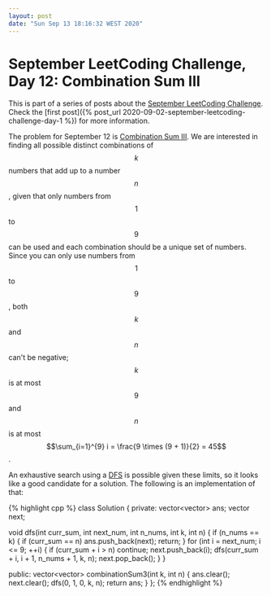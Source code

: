 ```yaml
---
layout: post
date: "Sun Sep 13 18:16:32 WEST 2020"
---
```


# September LeetCoding Challenge, Day 12: Combination Sum III

<div class="message" markdown="1">

This is part of a series of posts about the [September LeetCoding
Challenge][september-challenge]. Check the [first post]({% post_url
2020-09-02-september-leetcoding-challenge-day-1 %}) for more information.

</div>

The problem for September 12 is [Combination Sum III][problem]. We are
interested in finding all possible distinct combinations of $$k$$ numbers that
add up to a number $$n$$, given that only numbers from $$1$$ to $$9$$ can be
used and each combination should be a unique set of numbers. Since you can only
use numbers from $$1$$ to $$9$$, both $$k$$ and $$n$$ can't be negative; $$k$$
is at most $$9$$ and $$n$$ is at most $$\sum_{i=1}^{9} i = \frac{9 \times (9 +
1)}{2} = 45$$.

An exhaustive search using a [DFS][dfs] is possible given these limits, so it
looks like a good candidate for a solution. The following is an implementation
of that:

{% highlight cpp %}
class Solution {
private:
  vector<vector<int>> ans;
  vector<int> next;

  void dfs(int curr_sum, int next_num, int n_nums, int k, int n) {
    if (n_nums == k) {
      if (curr_sum == n)
        ans.push_back(next);
      return;
    }
    for (int i = next_num; i <= 9; ++i) {
      if (curr_sum + i > n)
        continue;
      next.push_back(i);
      dfs(curr_sum + i, i + 1, n_nums + 1, k, n);
      next.pop_back();
    }
  }

public:
  vector<vector<int>> combinationSum3(int k, int n) {
    ans.clear();
    next.clear();
    dfs(0, 1, 0, k, n);
    return ans;
  }
};
{% endhighlight %}

[dfs]: https://en.wikipedia.org/wiki/Depth-first_search
[problem]: https://leetcode.com/problems/combination-sum-iii/
[september-challenge]: https://leetcode.com/explore/challenge/card/september-leetcoding-challenge/
